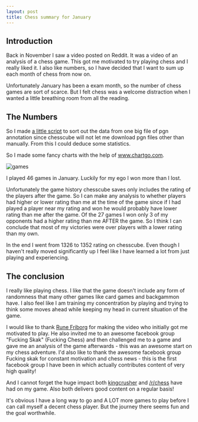 ```yaml
---
layout: post
title: Chess summary for January
---
```


Introduction
------------

Back in November I saw a video posted on Reddit. It was a video of an analysis of a chess game. This got me motivated to try playing chess and I really liked it. I also like numbers, so I have decided that I want to sum up each month of chess from now on. 

Unfortunately January has been a exam month, so the number of chess games are sort of scarce. But I felt chess was a welcome distraction when I wanted a little breathing room from all the reading.

The Numbers
-----------

So I made <a href="https://github.com/madsravn/pgn-divider/blob/master/divider.sh">a little script</a> to sort out the data from one big file of pgn annotation since chesscube will not let me download pgn files other than manually. From this I could deduce some statistics.

So I made some fancy charts with the help of <a href="http://www.chartgo.com">www.chartgo.com</a>. 

<img src="http://madsravn.dk/images/chess1.png" alt="games" />

I played 46 games in January. Luckily for my ego I won more than I lost.

Unfortunately the game history chesscube saves only includes the rating of the players after the game. So I can make any analysis to whether players had higher or lower rating than me at the time of the game since if I had played a player near my rating and won he would probably have lower rating than me after the game. Of the 27 games I won only 3 of my opponents had a higher rating than me AFTER the game. So I think I can conclude that most of my victories were over players with a lower rating than my own.


In the end I went from 1326 to 1352 rating on chesscube. Even though I haven't really moved significantly up I feel like I have learned a lot from just playing and experiencing.

The conclusion
--------------

I really like playing chess. I like that the game doesn't include any form of randomness that many other games like card games and backgammon have. I also feel like I am training my concentration by playing and trying to think some moves ahead while keeping my head in current situation of the game.

I would like to thank <a href="http://www.youtube.com/user/Ruxistico/videos?view=0">Rune Friborg</a> for making the video who initially got me motivated to play. He also invited me to an awesome facebook group "Fucking Skak" (Fucking Chess) and then challenged me to a game and gave me an analysis of the game afterwards - this was an awesome start on my chess adventure. I'd also like to thank the awesome facebook group Fucking skak for constant motivation and chess news - this is the first facebook group I have been in which actually contributes content of very high quality!

And I cannot forget the huge impact both <a href="http://www.youtube.com/user/kingscrusher">kingcrusher</a> and <a href="http://www.reddit.com/r/chess">/r/chess</a> have had on my game. Also both delivers good content on a regular basis!

It's obvious I have a long way to go and A LOT more games to play before I can call myself a decent chess player. But the journey there seems fun and the goal worthwhile.

